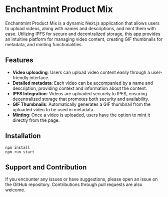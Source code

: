 # Enchantmint Product Mix

Enchantmint Product Mix is a dynamic Next.js application that allows users to upload videos, along with names and descriptions, and mint them with ease. Utilizing IPFS for secure and decentralized storage, this app provides an intuitive platform for managing video content, creating GIF thumbnails for metadata, and minting functionalities.

## Features

- **Video uploading**: Users can upload video content easily through a user-friendly interface.
- **Detailed metadata**: Each video can be accompanied by a name and description, providing context and information about the content.
- **IPFS Integration**: Videos are uploaded securely to IPFS, ensuring decentralized storage that promotes both security and availability.
- **GIF Thumbnails**: Automatically generates a GIF thumbnail from the uploaded video to be used in metadata.
- **Minting**: Once a video is uploaded, users have the option to mint it directly from the page.

## Installation

```shell
npm install
npm run start
```

## Support and Contribution

If you encounter any issues or have suggestions, please open an issue on the GitHub repository. Contributions through pull requests are also welcome.

